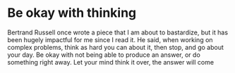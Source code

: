 # Be okay with thinking


Bertrand Russell once wrote a piece that I am about to bastardize, but it has
been hugely impactful for me since I read it. He said, when working on complex
problems, think as hard you can about it, then stop, and go about your day. Be
okay with not being able to produce an answer, or do something right away. Let
your mind think it over, the answer will come

